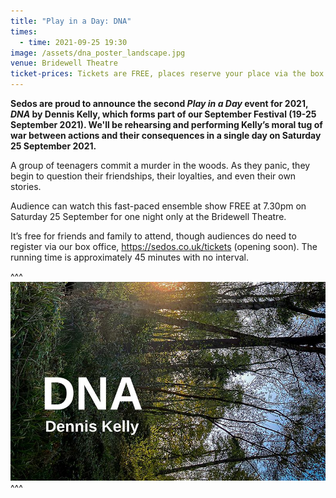 ```yaml
---
title: "Play in a Day: DNA"
times:
  - time: 2021-09-25 19:30
image: /assets/dna_poster_landscape.jpg
venue: Bridewell Theatre
ticket-prices: Tickets are FREE, places reserve your place via the box office
---
```

**Sedos are proud to announce the second *Play in a Day* event for 2021, *DNA* by Dennis Kelly, which forms part of our September Festival (19-25 September 2021). We'll be rehearsing and performing Kelly’s moral tug of war between actions and their consequences in a single day on Saturday 25 September 2021.**

A group of teenagers commit a murder in the woods. As they panic, they begin to question their friendships, their loyalties, and even their own stories.

Audience can watch this fast-paced ensemble show FREE at 7.30pm on Saturday 25 September for one night only at the Bridewell Theatre.

It’s free for friends and family to attend, though audiences do need to register via our box office, <https://sedos.co.uk/tickets> (opening soon). The running time is approximately 45 minutes with no interval.

^^^ ![](/assets/dna_poster_landscape.jpg)
^^^